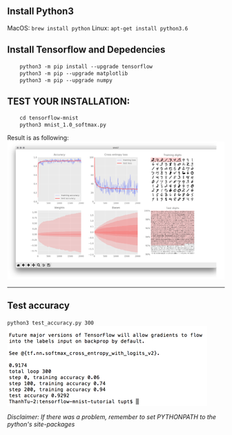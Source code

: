 ## Install Python3

MacOS:
`brew install python`
Linux:
`apt-get install python3.6`

## Install Tensorflow and Depedencies

```
    python3 -m pip install --upgrade tensorflow
    python3 -m pip --upgrade matplotlib
    python3 -m pip --upgrade numpy
```

## TEST YOUR INSTALLATION:

```
    cd tensorflow-mnist
    python3 mnist_1.0_softmax.py
```

Result is as following:  
![Mnist visuality](mnist.png)

---

## Test accuracy

`python3 test_accuracy.py 300`
![Mnist test](mnist_test.png)

_Disclaimer: If there was a problem, remember to set PYTHONPATH to the python's site-packages_
